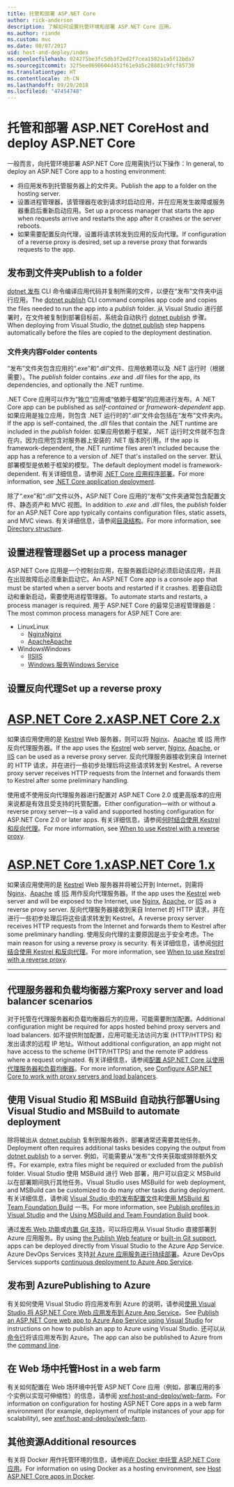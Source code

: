 ```yaml
---
title: 托管和部署 ASP.NET Core
author: rick-anderson
description: 了解如何设置托管环境和部署 ASP.NET Core 应用。
ms.author: riande
ms.custom: mvc
ms.date: 08/07/2017
uid: host-and-deploy/index
ms.openlocfilehash: 024275be3fc5db3f2ed2f7cea1582a1a5f12bda7
ms.sourcegitcommit: 32f5ee0690604d451f61e9a5c28881c9fcf85738
ms.translationtype: HT
ms.contentlocale: zh-CN
ms.lasthandoff: 09/29/2018
ms.locfileid: "47454748"
---
```

# <a name="host-and-deploy-aspnet-core"></a><span data-ttu-id="fe8de-103">托管和部署 ASP.NET Core</span><span class="sxs-lookup"><span data-stu-id="fe8de-103">Host and deploy ASP.NET Core</span></span>

<span data-ttu-id="fe8de-104">一般而言，向托管环境部署 ASP.NET Core 应用需执行以下操作：</span><span class="sxs-lookup"><span data-stu-id="fe8de-104">In general, to deploy an ASP.NET Core app to a hosting environment:</span></span>

* <span data-ttu-id="fe8de-105">将应用发布到托管服务器上的文件夹。</span><span class="sxs-lookup"><span data-stu-id="fe8de-105">Publish the app to a folder on the hosting server.</span></span>
* <span data-ttu-id="fe8de-106">设置进程管理器，该管理器在收到请求时启动应用，并在应用发生故障或服务器重启后重新启动应用。</span><span class="sxs-lookup"><span data-stu-id="fe8de-106">Set up a process manager that starts the app when requests arrive and restarts the app after it crashes or the server reboots.</span></span>
* <span data-ttu-id="fe8de-107">如果需要配置反向代理，设置将请求转发到应用的反向代理。</span><span class="sxs-lookup"><span data-stu-id="fe8de-107">If configuration of a reverse proxy is desired, set up a reverse proxy that forwards requests to the app.</span></span>

## <a name="publish-to-a-folder"></a><span data-ttu-id="fe8de-108">发布到文件夹</span><span class="sxs-lookup"><span data-stu-id="fe8de-108">Publish to a folder</span></span>

<span data-ttu-id="fe8de-109">[dotnet 发布](/dotnet/articles/core/tools/dotnet-publish) CLI 命令编译应用代码并复制所需的文件，以便在“发布”文件夹中运行应用。</span><span class="sxs-lookup"><span data-stu-id="fe8de-109">The [dotnet publish](/dotnet/articles/core/tools/dotnet-publish) CLI command compiles app code and copies the files needed to run the app into a *publish* folder.</span></span> <span data-ttu-id="fe8de-110">从 Visual Studio 进行部署时，在文件被复制到部署目标前，系统会自动执行 [dotnet publish](/dotnet/core/tools/dotnet-publish) 步骤。</span><span class="sxs-lookup"><span data-stu-id="fe8de-110">When deploying from Visual Studio, the [dotnet publish](/dotnet/core/tools/dotnet-publish) step happens automatically before the files are copied to the deployment destination.</span></span>

### <a name="folder-contents"></a><span data-ttu-id="fe8de-111">文件夹内容</span><span class="sxs-lookup"><span data-stu-id="fe8de-111">Folder contents</span></span>

<span data-ttu-id="fe8de-112">“发布”文件夹包含应用的“.exe”和“.dll”文件、应用依赖项以及 .NET 运行时（根据需要）。</span><span class="sxs-lookup"><span data-stu-id="fe8de-112">The *publish* folder contains *.exe* and *.dll* files for the app, its dependencies, and optionally the .NET runtime.</span></span>

<span data-ttu-id="fe8de-113">.NET Core 应用可以作为“独立”应用或“依赖于框架”的应用进行发布。</span><span class="sxs-lookup"><span data-stu-id="fe8de-113">A .NET Core app can be published as *self-contained* or *framework-dependent* app.</span></span> <span data-ttu-id="fe8de-114">如果应用是独立应用，则包含 .NET 运行时的“.dll”文件会包括在“发布”文件夹内。</span><span class="sxs-lookup"><span data-stu-id="fe8de-114">If the app is self-contained, the *.dll* files that contain the .NET runtime are included in the *publish* folder.</span></span> <span data-ttu-id="fe8de-115">如果应用依赖于框架，.NET 运行时文件就不包含在内，因为应用包含对服务器上安装的 .NET 版本的引用。</span><span class="sxs-lookup"><span data-stu-id="fe8de-115">If the app is framework-dependent, the .NET runtime files aren't included because the app has a reference to a version of .NET that's installed on the server.</span></span> <span data-ttu-id="fe8de-116">默认部署模型是依赖于框架的模型。</span><span class="sxs-lookup"><span data-stu-id="fe8de-116">The default deployment model is framework-dependent.</span></span> <span data-ttu-id="fe8de-117">有关详细信息，请参阅 [.NET Core 应用程序部署](/dotnet/articles/core/deploying/index)。</span><span class="sxs-lookup"><span data-stu-id="fe8de-117">For more information, see [.NET Core application deployment](/dotnet/articles/core/deploying/index).</span></span>

<span data-ttu-id="fe8de-118">除了“.exe”和“.dll”文件以外，ASP.NET Core 应用的“发布”文件夹通常包含配置文件、静态资产和 MVC 视图。</span><span class="sxs-lookup"><span data-stu-id="fe8de-118">In addition to *.exe* and *.dll* files, the *publish* folder for an ASP.NET Core app typically contains configuration files, static assets, and MVC views.</span></span> <span data-ttu-id="fe8de-119">有关详细信息，请参阅[目录结构](xref:host-and-deploy/directory-structure)。</span><span class="sxs-lookup"><span data-stu-id="fe8de-119">For more information, see [Directory structure](xref:host-and-deploy/directory-structure).</span></span>

## <a name="set-up-a-process-manager"></a><span data-ttu-id="fe8de-120">设置进程管理器</span><span class="sxs-lookup"><span data-stu-id="fe8de-120">Set up a process manager</span></span>

<span data-ttu-id="fe8de-121">ASP.NET Core 应用是一个控制台应用，在服务器启动时必须启动该应用，并且在出现故障后必须重新启动它。</span><span class="sxs-lookup"><span data-stu-id="fe8de-121">An ASP.NET Core app is a console app that must be started when a server boots and restarted if it crashes.</span></span> <span data-ttu-id="fe8de-122">若要自动启动和重新启动，需要使用进程管理器。</span><span class="sxs-lookup"><span data-stu-id="fe8de-122">To automate starts and restarts, a process manager is required.</span></span> <span data-ttu-id="fe8de-123">用于 ASP.NET Core 的最常见进程管理器是：</span><span class="sxs-lookup"><span data-stu-id="fe8de-123">The most common process managers for ASP.NET Core are:</span></span>

* <span data-ttu-id="fe8de-124">Linux</span><span class="sxs-lookup"><span data-stu-id="fe8de-124">Linux</span></span>
  * [<span data-ttu-id="fe8de-125">Nginx</span><span class="sxs-lookup"><span data-stu-id="fe8de-125">Nginx</span></span>](xref:host-and-deploy/linux-nginx)
  * [<span data-ttu-id="fe8de-126">Apache</span><span class="sxs-lookup"><span data-stu-id="fe8de-126">Apache</span></span>](xref:host-and-deploy/linux-apache)
* <span data-ttu-id="fe8de-127">Windows</span><span class="sxs-lookup"><span data-stu-id="fe8de-127">Windows</span></span>
  * [<span data-ttu-id="fe8de-128">IIS</span><span class="sxs-lookup"><span data-stu-id="fe8de-128">IIS</span></span>](xref:host-and-deploy/iis/index)
  * [<span data-ttu-id="fe8de-129">Windows 服务</span><span class="sxs-lookup"><span data-stu-id="fe8de-129">Windows Service</span></span>](xref:host-and-deploy/windows-service)

## <a name="set-up-a-reverse-proxy"></a><span data-ttu-id="fe8de-130">设置反向代理</span><span class="sxs-lookup"><span data-stu-id="fe8de-130">Set up a reverse proxy</span></span>

# <a name="aspnet-core-2xtabaspnetcore2x"></a>[<span data-ttu-id="fe8de-131">ASP.NET Core 2.x</span><span class="sxs-lookup"><span data-stu-id="fe8de-131">ASP.NET Core 2.x</span></span>](#tab/aspnetcore2x)

<span data-ttu-id="fe8de-132">如果该应用使用的是 [Kestrel](xref:fundamentals/servers/kestrel) Web 服务器，则可以将 [Nginx](xref:host-and-deploy/linux-nginx)、[Apache](xref:host-and-deploy/linux-apache) 或 [IIS](xref:host-and-deploy/iis/index) 用作反向代理服务器。</span><span class="sxs-lookup"><span data-stu-id="fe8de-132">If the app uses the [Kestrel](xref:fundamentals/servers/kestrel) web server, [Nginx](xref:host-and-deploy/linux-nginx), [Apache](xref:host-and-deploy/linux-apache), or [IIS](xref:host-and-deploy/iis/index) can be used as a reverse proxy server.</span></span> <span data-ttu-id="fe8de-133">反向代理服务器接收到来自 Internet 的 HTTP 请求，并在进行一些初步处理后将这些请求转发到 Kestrel。</span><span class="sxs-lookup"><span data-stu-id="fe8de-133">A reverse proxy server receives HTTP requests from the Internet and forwards them to Kestrel after some preliminary handling.</span></span>

<span data-ttu-id="fe8de-134">使用或不使用反向代理服务器进行配置对 ASP.NET Core 2.0 或更高版本的应用来说都是有效且受支持的托管配置。</span><span class="sxs-lookup"><span data-stu-id="fe8de-134">Either configuration&mdash;with or without a reverse proxy server&mdash;is a valid and supported hosting configuration for ASP.NET Core 2.0 or later apps.</span></span> <span data-ttu-id="fe8de-135">有关详细信息，请参阅[何时结合使用 Kestrel 和反向代理](xref:fundamentals/servers/kestrel#when-to-use-kestrel-with-a-reverse-proxy)。</span><span class="sxs-lookup"><span data-stu-id="fe8de-135">For more information, see [When to use Kestrel with a reverse proxy](xref:fundamentals/servers/kestrel#when-to-use-kestrel-with-a-reverse-proxy).</span></span>

# <a name="aspnet-core-1xtabaspnetcore1x"></a>[<span data-ttu-id="fe8de-136">ASP.NET Core 1.x</span><span class="sxs-lookup"><span data-stu-id="fe8de-136">ASP.NET Core 1.x</span></span>](#tab/aspnetcore1x)

<span data-ttu-id="fe8de-137">如果该应用使用的是 [Kestrel](xref:fundamentals/servers/kestrel) Web 服务器并将被公开到 Internet，则需将 [Nginx](xref:host-and-deploy/linux-nginx)、[Apache](xref:host-and-deploy/linux-apache) 或 [IIS](xref:host-and-deploy/iis/index) 用作反向代理服务器。</span><span class="sxs-lookup"><span data-stu-id="fe8de-137">If the app uses the [Kestrel](xref:fundamentals/servers/kestrel) web server and will be exposed to the Internet, use [Nginx](xref:host-and-deploy/linux-nginx), [Apache](xref:host-and-deploy/linux-apache), or [IIS](xref:host-and-deploy/iis/index) as a reverse proxy server.</span></span> <span data-ttu-id="fe8de-138">反向代理服务器接收到来自 Internet 的 HTTP 请求，并在进行一些初步处理后将这些请求转发到 Kestrel。</span><span class="sxs-lookup"><span data-stu-id="fe8de-138">A reverse proxy server receives HTTP requests from the Internet and forwards them to Kestrel after some preliminary handling.</span></span> <span data-ttu-id="fe8de-139">使用反向代理的主要原因是出于安全考虑。</span><span class="sxs-lookup"><span data-stu-id="fe8de-139">The main reason for using a reverse proxy is security.</span></span> <span data-ttu-id="fe8de-140">有关详细信息，请参阅[何时结合使用 Kestrel 和反向代理](xref:fundamentals/servers/kestrel?tabs=aspnetcore1x#when-to-use-kestrel-with-a-reverse-proxy)。</span><span class="sxs-lookup"><span data-stu-id="fe8de-140">For more information, see [When to use Kestrel with a reverse proxy](xref:fundamentals/servers/kestrel?tabs=aspnetcore1x#when-to-use-kestrel-with-a-reverse-proxy).</span></span>

---

## <a name="proxy-server-and-load-balancer-scenarios"></a><span data-ttu-id="fe8de-141">代理服务器和负载均衡器方案</span><span class="sxs-lookup"><span data-stu-id="fe8de-141">Proxy server and load balancer scenarios</span></span>

<span data-ttu-id="fe8de-142">对于托管在代理服务器和负载均衡器后方的应用，可能需要附加配置。</span><span class="sxs-lookup"><span data-stu-id="fe8de-142">Additional configuration might be required for apps hosted behind proxy servers and load balancers.</span></span> <span data-ttu-id="fe8de-143">如不提供附加配置，应用可能无法访问方案 (HTTP/HTTPS) 和发出请求的远程 IP 地址。</span><span class="sxs-lookup"><span data-stu-id="fe8de-143">Without additional configuration, an app might not have access to the scheme (HTTP/HTTPS) and the remote IP address where a request originated.</span></span> <span data-ttu-id="fe8de-144">有关详细信息，请参阅[配置 ASP.NET Core 以使用代理服务器和负载均衡器](xref:host-and-deploy/proxy-load-balancer)。</span><span class="sxs-lookup"><span data-stu-id="fe8de-144">For more information, see [Configure ASP.NET Core to work with proxy servers and load balancers](xref:host-and-deploy/proxy-load-balancer).</span></span>

## <a name="using-visual-studio-and-msbuild-to-automate-deployment"></a><span data-ttu-id="fe8de-145">使用 Visual Studio 和 MSBuild 自动执行部署</span><span class="sxs-lookup"><span data-stu-id="fe8de-145">Using Visual Studio and MSBuild to automate deployment</span></span>

<span data-ttu-id="fe8de-146">除将输出从 [dotnet publish](/dotnet/core/tools/dotnet-publish) 复制到服务器外，部署通常还需要其他任务。</span><span class="sxs-lookup"><span data-stu-id="fe8de-146">Deployment often requires additional tasks besides copying the output from [dotnet publish](/dotnet/core/tools/dotnet-publish) to a server.</span></span> <span data-ttu-id="fe8de-147">例如，可能需要从“发布”文件夹获取或排除额外文件。</span><span class="sxs-lookup"><span data-stu-id="fe8de-147">For example, extra files might be required or excluded from the *publish* folder.</span></span> <span data-ttu-id="fe8de-148">Visual Studio 使用 MSBuild 进行 Web 部署，用户可以自定义 MSBuild 以在部署期间执行其他任务。</span><span class="sxs-lookup"><span data-stu-id="fe8de-148">Visual Studio uses MSBuild for web deployment, and MSBuild can be customized to do many other tasks during deployment.</span></span> <span data-ttu-id="fe8de-149">有关详细信息，请参阅 [Visual Studio 中的发布配置文件](xref:host-and-deploy/visual-studio-publish-profiles)和[使用 MSBuild 和 Team Foundation Build](http://msbuildbook.com/) 一书。</span><span class="sxs-lookup"><span data-stu-id="fe8de-149">For more information, see [Publish profiles in Visual Studio](xref:host-and-deploy/visual-studio-publish-profiles) and the [Using MSBuild and Team Foundation Build](http://msbuildbook.com/) book.</span></span>

<span data-ttu-id="fe8de-150">通过[发布 Web 功能](xref:tutorials/publish-to-azure-webapp-using-vs)或[内置 Git 支持](xref:host-and-deploy/azure-apps/azure-continuous-deployment)，可以将应用从 Visual Studio 直接部署到 Azure 应用服务。</span><span class="sxs-lookup"><span data-stu-id="fe8de-150">By using [the Publish Web feature](xref:tutorials/publish-to-azure-webapp-using-vs) or [built-in Git support](xref:host-and-deploy/azure-apps/azure-continuous-deployment), apps can be deployed directly from Visual Studio to the Azure App Service.</span></span> <span data-ttu-id="fe8de-151">Azure DevOps Services 支持[对 Azure 应用服务进行持续部署](/azure/devops/pipelines/targets/webapp)。</span><span class="sxs-lookup"><span data-stu-id="fe8de-151">Azure DevOps Services supports [continuous deployment to Azure App Service](/azure/devops/pipelines/targets/webapp).</span></span>

## <a name="publishing-to-azure"></a><span data-ttu-id="fe8de-152">发布到 Azure</span><span class="sxs-lookup"><span data-stu-id="fe8de-152">Publishing to Azure</span></span>

<span data-ttu-id="fe8de-153">有关如何使用 Visual Studio 将应用发布到 Azure 的说明，请参阅[使用 Visual Studio 将 ASP.NET Core Web 应用发布到 Azure App Service](xref:tutorials/publish-to-azure-webapp-using-vs)。</span><span class="sxs-lookup"><span data-stu-id="fe8de-153">See [Publish an ASP.NET Core web app to Azure App Service using Visual Studio](xref:tutorials/publish-to-azure-webapp-using-vs) for instructions on how to publish an app to Azure using Visual Studio.</span></span> <span data-ttu-id="fe8de-154">还可以从[命令行](/azure/app-service/app-service-web-get-started-dotnet)将该应用发布到 Azure。</span><span class="sxs-lookup"><span data-stu-id="fe8de-154">The app can also be published to Azure from the [command line](/azure/app-service/app-service-web-get-started-dotnet).</span></span>

## <a name="host-in-a-web-farm"></a><span data-ttu-id="fe8de-155">在 Web 场中托管</span><span class="sxs-lookup"><span data-stu-id="fe8de-155">Host in a web farm</span></span>

<span data-ttu-id="fe8de-156">有关如何配置在 Web 场环境中托管 ASP.NET Core 应用（例如，部署应用的多个实例以实现可伸缩性）的信息，请参阅 <xref:host-and-deploy/web-farm>。</span><span class="sxs-lookup"><span data-stu-id="fe8de-156">For information on configuration for hosting ASP.NET Core apps in a web farm environment (for example, deployment of multiple instances of your app for scalability), see <xref:host-and-deploy/web-farm>.</span></span>

## <a name="additional-resources"></a><span data-ttu-id="fe8de-157">其他资源</span><span class="sxs-lookup"><span data-stu-id="fe8de-157">Additional resources</span></span>

<span data-ttu-id="fe8de-158">有关将 Docker 用作托管环境的信息，请参阅[在 Docker 中托管 ASP.NET Core 应用](xref:host-and-deploy/docker/index)。</span><span class="sxs-lookup"><span data-stu-id="fe8de-158">For information on using Docker as a hosting environment, see [Host ASP.NET Core apps in Docker](xref:host-and-deploy/docker/index).</span></span>
